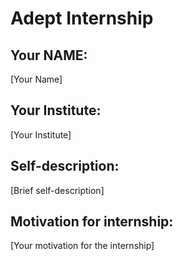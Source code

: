 # Adept Internship

## Your NAME: 
[Your Name]

## Your Institute: 
[Your Institute]

## Self-description: 
[Brief self-description]

## Motivation for internship: 
[Your motivation for the internship]
